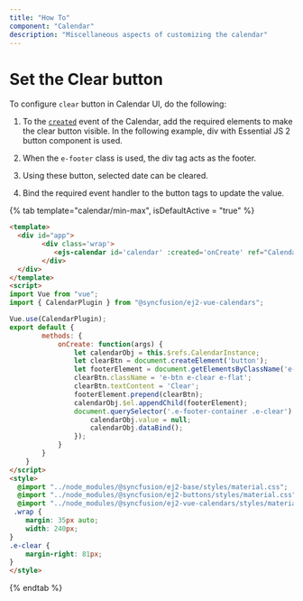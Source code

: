 ```yaml
---
title: "How To"
component: "Calendar"
description: "Miscellaneous aspects of customizing the calendar"
---
```


# Set the Clear button

To configure `clear` button in Calendar UI, do the following:

1. To the [`created`](../../api/calendar#created)
event of the Calendar, add the required elements to make the clear button visible.
In the following example, div with Essential JS 2 button component is used.

2. When the `e-footer` class is used, the div tag acts as the footer.

3. Using these button,  selected date can be cleared.

4. Bind the required event handler to the button tags to update the value.

{% tab template="calendar/min-max", isDefaultActive = "true" %}

```html
<template>
  <div id="app">
        <div class='wrap'>
           <ejs-calendar id='calendar' :created='onCreate' ref="CalendarInstance"></ejs-calendar>
        </div>
  </div>
</template>
<script>
import Vue from "vue";
import { CalendarPlugin } from "@syncfusion/ej2-vue-calendars";

Vue.use(CalendarPlugin);
export default {
        methods: {
            onCreate: function(args) {
                let calendarObj = this.$refs.CalendarInstance;
                let clearBtn = document.createElement('button');
                let footerElement = document.getElementsByClassName('e-footer-container')[0];
                clearBtn.className = 'e-btn e-clear e-flat';
                clearBtn.textContent = 'Clear';
                footerElement.prepend(clearBtn);
                calendarObj.$el.appendChild(footerElement);
                document.querySelector('.e-footer-container .e-clear').addEventListener('click', function () {
                    calendarObj.value = null;
                    calendarObj.dataBind();
                });
            }
        }
    }
</script>
<style>
  @import "../node_modules/@syncfusion/ej2-base/styles/material.css";
  @import "../node_modules/@syncfusion/ej2-buttons/styles/material.css";
  @import "../node_modules/@syncfusion/ej2-vue-calendars/styles/material.css";
 .wrap {
    margin: 35px auto;
    width: 240px;
}
.e-clear {
    margin-right: 81px;
}
</style>
```

{% endtab %}